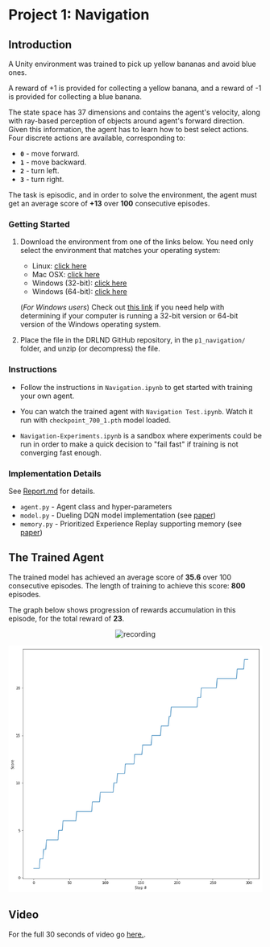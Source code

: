 
# Project 1: Navigation

## Introduction

A Unity environment was trained to pick up yellow bananas and avoid blue ones.

A reward of +1 is provided for collecting a yellow banana, and a reward of -1 is provided for collecting a blue banana.  

The state space has 37 dimensions and contains the agent's velocity, along with ray-based perception of objects around agent's forward direction.  Given this information, the agent has to learn how to best select actions.  Four discrete actions are available, corresponding to:
- **`0`** - move forward.
- **`1`** - move backward.
- **`2`** - turn left.
- **`3`** - turn right.

The task is episodic, and in order to solve the environment, the agent must get an average score of **+13** over **100** consecutive episodes.

### Getting Started

1. Download the environment from one of the links below.  You need only select the environment that matches your operating system:
    - Linux: [click here](https://s3-us-west-1.amazonaws.com/udacity-drlnd/P1/Banana/Banana_Linux.zip)
    - Mac OSX: [click here](https://s3-us-west-1.amazonaws.com/udacity-drlnd/P1/Banana/Banana.app.zip)
    - Windows (32-bit): [click here](https://s3-us-west-1.amazonaws.com/udacity-drlnd/P1/Banana/Banana_Windows_x86.zip)
    - Windows (64-bit): [click here](https://s3-us-west-1.amazonaws.com/udacity-drlnd/P1/Banana/Banana_Windows_x86_64.zip)
    
    (_For Windows users_) Check out [this link](https://support.microsoft.com/en-us/help/827218/how-to-determine-whether-a-computer-is-running-a-32-bit-version-or-64) if you need help with determining if your computer is running a 32-bit version or 64-bit version of the Windows operating system.

2. Place the file in the DRLND GitHub repository, in the `p1_navigation/` folder, and unzip (or decompress) the file. 

### Instructions

* Follow the instructions in `Navigation.ipynb` to get started with training your own agent.
* You can watch the trained agent with `Navigation Test.ipynb`. Watch it run with `checkpoint_700_1.pth` model loaded.

* `Navigation-Experiments.ipynb` is a sandbox where experiments could be run in order to make a quick decision to "fail fast" if training is not converging fast enough.

### Implementation Details

See [Report.md](Report.md) for details.

* `agent.py` - Agent class and hyper-parameters
* `model.py` - Dueling DQN model implementation (see [paper](https://arxiv.org/pdf/1511.06581.pdf))
* `memory.py` - Prioritized Experience Replay supporting memory (see [paper](https://arxiv.org/pdf/1511.05952.pdf))

## The Trained Agent

The trained model has achieved an average score of **35.6** over 100 consecutive episodes. The length of training to achieve this score: **800** episodes.

The graph below shows progression of rewards accumulation in this episode, for the total reward of **23**.

<div style="text-align:center">

![recording](https://user-images.githubusercontent.com/987574/53305718-c4f20f00-3839-11e9-8cc3-d0acb85aedef.gif)
</div>

<div style="text-align:center">

![rewards](images/rewards.png)
</div>

## Video

For the full 30 seconds of video go [here.](https://youtu.be/WK1zNtVoBFA). 
